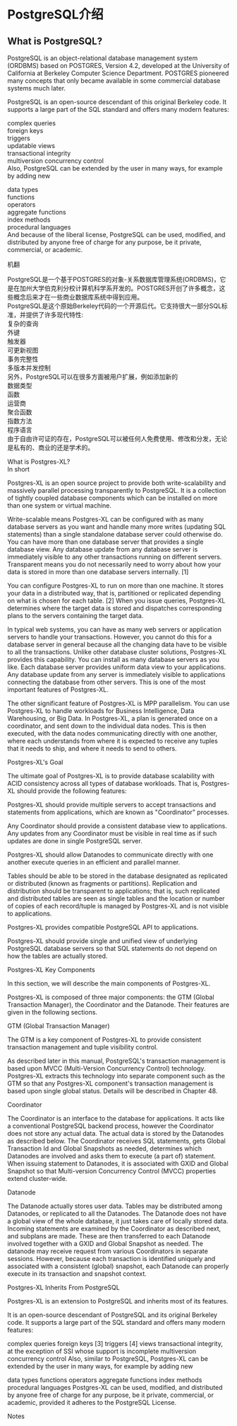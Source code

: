 # PostgreSQL介绍


## What is PostgreSQL?

PostgreSQL is an object-relational database management system (ORDBMS) based on POSTGRES, Version 4.2, developed at the University of California at Berkeley Computer Science Department. POSTGRES pioneered many concepts that only became available in some commercial database systems much later.  

PostgreSQL is an open-source descendant of this original Berkeley code. It supports a large part of the SQL standard and offers many modern features:  

complex queries  
foreign keys  
triggers  
updatable views  
transactional integrity  
multiversion concurrency control  
Also, PostgreSQL can be extended by the user in many ways, for example by adding new  

data types  
functions  
operators  
aggregate functions  
index methods  
procedural languages  
And because of the liberal license, PostgreSQL can be used, modified, and distributed by anyone free of charge for any purpose, be it private, commercial, or academic.  


机翻  

PostgreSQL是一个基于POSTGRES的对象-关系数据库管理系统(ORDBMS)，它是在加州大学伯克利分校计算机科学系开发的。POSTGRES开创了许多概念，这些概念后来才在一些商业数据库系统中得到应用。  
PostgreSQL是这个原始Berkeley代码的一个开源后代。它支持很大一部分SQL标准，并提供了许多现代特性:  
复杂的查询  
外键  
触发器  
可更新视图  
事务完整性  
多版本并发控制  
另外，PostgreSQL可以在很多方面被用户扩展，例如添加新的  
数据类型  
函数  
运营商  
聚合函数  
指数方法  
程序语言  
由于自由许可证的存在，PostgreSQL可以被任何人免费使用、修改和分发，无论是私有的、商业的还是学术的。  


What is Postgres-XL?  
In short  

Postgres-XL is an open source project to provide both write-scalability and massively parallel processing transparently to PostgreSQL. It is a collection of tightly coupled database components which can be installed on more than one system or virtual machine.  

Write-scalable means Postgres-XL can be configured with as many database servers as you want and handle many more writes (updating SQL statements) than a single standalone database server could otherwise do. You can have more than one database server that provides a single database view. Any database update from any database server is immediately visible to any other transactions running on different servers. Transparent means you do not necessarily need to worry about how your data is stored in more than one database servers internally. [1]

You can configure Postgres-XL to run on more than one machine. It stores your data in a distributed way, that is, partitioned or replicated depending on what is chosen for each table. [2] When you issue queries, Postgres-XL determines where the target data is stored and dispatches corresponding plans to the servers containing the target data.

In typical web systems, you can have as many web servers or application servers to handle your transactions. However, you cannot do this for a database server in general because all the changing data have to be visible to all the transactions. Unlike other database cluster solutions, Postgres-XL provides this capability. You can install as many database servers as you like. Each database server provides uniform data view to your applications. Any database update from any server is immediately visible to applications connecting the database from other servers. This is one of the most important features of Postgres-XL.

The other significant feature of Postgres-XL is MPP parallelism. You can use Postgres-XL to handle workloads for Business Intelligence, Data Warehousing, or Big Data. In Postgres-XL, a plan is generated once on a coordinator, and sent down to the individual data nodes. This is then executed, with the data nodes communicating directly with one another, where each understands from where it is expected to receive any tuples that it needs to ship, and where it needs to send to others.

Postgres-XL's Goal

The ultimate goal of Postgres-XL is to provide database scalability with ACID consistency across all types of database workloads. That is, Postgres-XL should provide the following features:

Postgres-XL should provide multiple servers to accept transactions and statements from applications, which are known as "Coordinator" processes.

Any Coordinator should provide a consistent database view to applications. Any updates from any Coordinator must be visible in real time as if such updates are done in single PostgreSQL server.

Postgres-XL should allow Datanodes to communicate directly with one another execute queries in an efficient and parallel manner.

Tables should be able to be stored in the database designated as replicated or distributed (known as fragments or partitions). Replication and distribution should be transparent to applications; that is, such replicated and distributed tables are seen as single tables and the location or number of copies of each record/tuple is managed by Postgres-XL and is not visible to applications.

Postgres-XL provides compatible PostgreSQL API to applications.

Postgres-XL should provide single and unified view of underlying PostgreSQL database servers so that SQL statements do not depend on how the tables are actually stored.

Postgres-XL Key Components

In this section, we will describe the main components of Postgres-XL.

Postgres-XL is composed of three major components: the GTM (Global Transaction Manager), the Coordinator and the Datanode. Their features are given in the following sections.

GTM (Global Transaction Manager)

The GTM is a key component of Postgres-XL to provide consistent transaction management and tuple visibility control.

As described later in this manual, PostgreSQL's transaction management is based upon MVCC (Multi-Version Concurrency Control) technology. Postgres-XL extracts this technology into separate component such as the GTM so that any Postgres-XL component's transaction management is based upon single global status. Details will be described in Chapter 48.

Coordinator

The Coordinator is an interface to the database for applications. It acts like a conventional PostgreSQL backend process, however the Coordinator does not store any actual data. The actual data is stored by the Datanodes as described below. The Coordinator receives SQL statements, gets Global Transaction Id and Global Snapshots as needed, determines which Datanodes are involved and asks them to execute (a part of) statement. When issuing statement to Datanodes, it is associated with GXID and Global Snapshot so that Multi-version Concurrency Control (MVCC) properties extend cluster-wide.

Datanode

The Datanode actually stores user data. Tables may be distributed among Datanodes, or replicated to all the Datanodes. The Datanode does not have a global view of the whole database, it just takes care of locally stored data. Incoming statements are examined by the Coordinator as described next, and subplans are made. These are then transferred to each Datanode involved together with a GXID and Global Snapshot as needed. The datanode may receive request from various Coordinators in separate sessions. However, because each transaction is identified uniquely and associated with a consistent (global) snapshot, each Datanode can properly execute in its transaction and snapshot context.

Postgres-XL Inherits From PostgreSQL

Postgres-XL is an extension to PostgreSQL and inherits most of its features.

It is an open-source descendant of PostgreSQL and its original Berkeley code. It supports a large part of the SQL standard and offers many modern features:

complex queries
foreign keys [3]
triggers [4]
views
transactional integrity, at the exception of SSI whose support is incomplete
multiversion concurrency control
Also, similar to PostgreSQL, Postgres-XL can be extended by the user in many ways, for example by adding new

data types
functions
operators
aggregate functions
index methods
procedural languages
Postgres-XL can be used, modified, and distributed by anyone free of charge for any purpose, be it private, commercial, or academic, provided it adheres to the PostgreSQL License.

Notes
